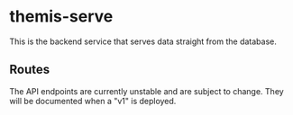 # themis-serve

This is the backend service that serves data straight from the database. 

## Routes

The API endpoints are currently unstable and are subject to change. They will be documented when a "v1" is deployed.